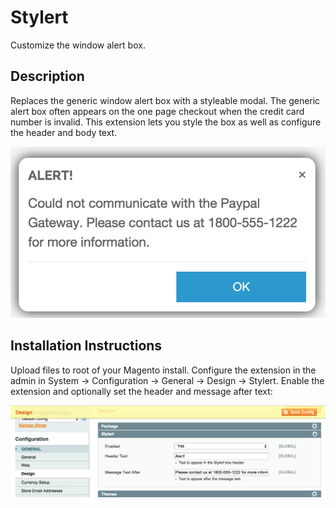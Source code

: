 Stylert
=======
Customize the window alert box.

Description
-----------
Replaces the generic window alert box with a styleable modal. The generic alert 
box often appears on the one page checkout when the credit card number is invalid. 
This extension lets you style the box as well as configure the header and body
text. 

<img src="md/stylert.png" />

Installation Instructions
-------------------------
Upload files to root of your Magento install. Configure the extension in the 
admin in System -> Configuration -> General -> Design -> Stylert. Enable the 
extension and optionally set the header and message after text:

<img src="md/config.png" />